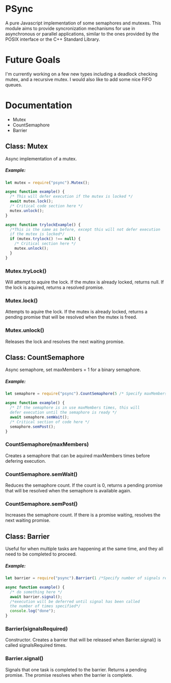# PSync
A pure Javascript implementation of some semaphores and mutexes.
This module aims to provide syncronization mechanisms for use in asynchronous or parallel applications, similar to the ones provided by the POSIX interface or the C++ Standard Library.

# Future Goals
I'm currently working on a few new types including a deadlock checking mutex, and a recursive mutex. I would also like to add some nice FIFO queues.

# Documentation

* Mutex
* CountSemaphore
* Barrier

## Class: Mutex
Async implementation of a mutex.
##### Example:
```javascript
let mutex = require("psync").Mutex();

async function example() {
  /* This will defer execution if the mutex is locked */
  await mutex.lock();
  /* Critical code section here */
  mutex.unlock();
}

async function trylockExample() {
  /*This is the same as before, except this will not defer execution 
  if the mutex is locked*/
  if (mutex.trylock() !== null) {
    /* Critical section here */
    mutex.unlock();
  }
}

```

### Mutex.tryLock()
Will attempt to aquire the lock. If the mutex is already locked, returns null. If the lock is aquired, returns a resolved promise.

### Mutex.lock()
Attempts to aquire the lock. If the mutex is already locked, returns a pending promise that will be resolved when the mutex is freed.

### Mutex.unlock()
Releases the lock and resolves the next waiting promise.

## Class: CountSemaphore
Async semaphore, set maxMembers = 1 for a binary semaphore.
##### Example:
```javascript
let semaphore = require("psync").CountSemaphore(5 /* Specify maxMembers here */);

async function example() {
  /* If the semaphore is in use maxMembers times, this will 
  defer execution until the semaphore is ready */
  await semaphore.semWait();
  /* Critical section of code here */
  semaphore.semPost();
}
```

### CountSemaphore(maxMembers)
Creates a semaphore that can be aquired maxMembers times before defering execution.

### CountSemaphore.semWait()
Reduces the semaphore count. If the count is 0, returns a pending promise that will be resolved when the semaphore is available again.

### CountSemaphore.semPost()
Increases the semaphore count. If there is a promise waiting, resolves the next waiting promise.

## Class: Barrier
Useful for when multiple tasks are happening at the same time, and they all need to be completed to proceed.
##### Example:
```javascript
let barrier = require("psync").Barrier(1 /*Specify number of signals required here*/);

async function example() {
  /* do something here */
  await barrier.signal();
  /*execution will be deferred until signal has been called
  the number of times specified*/
  console.log("done");
}
```


### Barrier(signalsRequired)
Constructor. Creates a barrier that will be released when Barrier.signal() is called signalsRequired times.

### Barrier.signal()
Signals that one task is completed to the barrier.
Returns a pending promise. The promise resolves when the barrier is complete.
